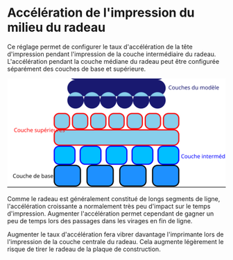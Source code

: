 Accélération de l'impression du milieu du radeau
====
Ce réglage permet de configurer le taux d'accélération de la tête d'impression pendant l'impression de la couche intermédiaire du radeau. L'accélération pendant la couche médiane du radeau peut être configurée séparément des couches de base et supérieure.

![Où se trouve la couche intermédiaire dans le radeau](../images/raft_dimensions_simplified_fr.svg)

Comme le radeau est généralement constitué de longs segments de ligne, l'accélération croissante a normalement très peu d'impact sur le temps d'impression. Augmenter l'accélération permet cependant de gagner un peu de temps lors des passages dans les virages en fin de ligne.

Augmenter le taux d'accélération fera vibrer davantage l'imprimante lors de l'impression de la couche centrale du radeau. Cela augmente légèrement le risque de tirer le radeau de la plaque de construction.
